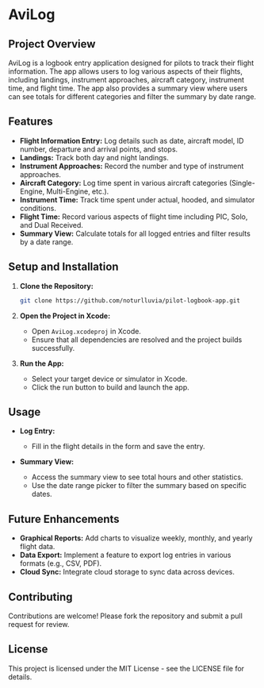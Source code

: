 # AviLog

## Project Overview

AviLog is a logbook entry application designed for pilots to track their flight information. The app allows users to log various aspects of their flights, including landings, instrument approaches, aircraft category, instrument time, and flight time. The app also provides a summary view where users can see totals for different categories and filter the summary by date range.

## Features

- **Flight Information Entry:** Log details such as date, aircraft model, ID number, departure and arrival points, and stops.
- **Landings:** Track both day and night landings.
- **Instrument Approaches:** Record the number and type of instrument approaches.
- **Aircraft Category:** Log time spent in various aircraft categories (Single-Engine, Multi-Engine, etc.).
- **Instrument Time:** Track time spent under actual, hooded, and simulator conditions.
- **Flight Time:** Record various aspects of flight time including PIC, Solo, and Dual Received.
- **Summary View:** Calculate totals for all logged entries and filter results by a date range.

## Setup and Installation

1. **Clone the Repository:**

    ```bash
    git clone https://github.com/noturlluvia/pilot-logbook-app.git
    ```

2. **Open the Project in Xcode:**

   - Open `AviLog.xcodeproj` in Xcode.
   - Ensure that all dependencies are resolved and the project builds successfully.

3. **Run the App:**

   - Select your target device or simulator in Xcode.
   - Click the run button to build and launch the app.


## Usage

- **Log Entry:**
   - Fill in the flight details in the form and save the entry.
   
- **Summary View:**
   - Access the summary view to see total hours and other statistics.
   - Use the date range picker to filter the summary based on specific dates.

## Future Enhancements

- **Graphical Reports:** Add charts to visualize weekly, monthly, and yearly flight data.
- **Data Export:** Implement a feature to export log entries in various formats (e.g., CSV, PDF).
- **Cloud Sync:** Integrate cloud storage to sync data across devices.

## Contributing

Contributions are welcome! Please fork the repository and submit a pull request for review.

## License

This project is licensed under the MIT License - see the LICENSE file for details.
